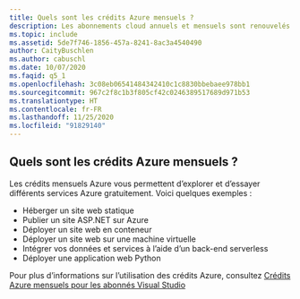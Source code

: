 ```yaml
---
title: Quels sont les crédits Azure mensuels ?
description: Les abonnements cloud annuels et mensuels sont renouvelés automatiquement jusqu’à ce que vous les annuliez. Vous n’avez donc rien à faire pour les...
ms.topic: include
ms.assetid: 5de7f746-1856-457a-8241-8ac3a4540490
author: CaityBuschlen
ms.author: cabuschl
ms.date: 10/07/2020
ms.faqid: q5_1
ms.openlocfilehash: 3c08eb06541484342410c1c8830bbebaee978bb1
ms.sourcegitcommit: 967c2f8c1b3f805cf42c0246389517689d971b53
ms.translationtype: HT
ms.contentlocale: fr-FR
ms.lasthandoff: 11/25/2020
ms.locfileid: "91829140"
---
```

## <a name="what-are-the-monthly-azure-credits"></a>Quels sont les crédits Azure mensuels ?

Les crédits mensuels Azure vous permettent d’explorer et d’essayer différents services Azure gratuitement.  Voici quelques exemples : 
- Héberger un site web statique
- Publier un site ASP.NET sur Azure
- Déployer un site web en conteneur
- Déployer un site web sur une machine virtuelle
- Intégrer vos données et services à l’aide d’un back-end serverless
- Déployer une application web Python

Pour plus d’informations sur l’utilisation des crédits Azure, consultez [Crédits Azure mensuels pour les abonnés Visual Studio](https://azure.microsoft.com/pricing/member-offers/credit-for-visual-studio-subscribers/)
